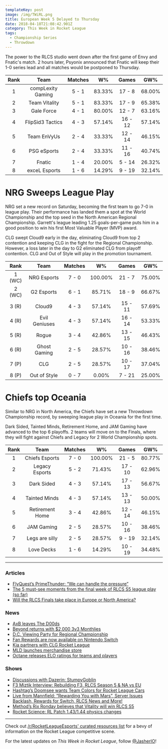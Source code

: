 ```yaml
---
templateKey: post
image: /img/TWiRL.png
title: European Week 5 Delayed to Thursday
date: 2018-04-18T21:08:42.901Z
category: This Week in Rocket League
tags:
  - Championship Series
  - Throwdown
---
```

The power to the RLCS studio went down after the first game of Envy and Fnatic's match. 2 hours later, Psyonix announced that Fnatic will keep their 1-0 series lead and all matches would be postponed to Thursday.

| Rank | Team | Matches | W% | Games | GW% |
|:----:|:-----------------:|:-------:|:------:|:-------:|:------:|
| 1 | compLexity Gaming | 5 - 1 | 83.33% | 17 - 8 | 68.00% |
| 2 | Team Vitality | 5 - 1 | 83.33% | 17 - 9 | 65.38% |
| 3 | Gale Force | 4 - 1 | 80.00% | 12 - 7 | 63.16% |
| 4 | FlipSid3 Tactics | 4 - 3 | 57.14% | 16 - 12 | 57.14% |
| 5 | Team EnVyUs | 2 - 4 | 33.33% | 12 - 14 | 46.15% |
| 6 | PSG eSports | 2 - 4 | 33.33% | 11 - 16 | 40.74% |
| 7 | Fnatic | 1 - 4 | 20.00% | 5 - 14 | 26.32% |
| 8 | exceL Esports | 1 - 6 | 14.29% | 9 - 19 | 32.14% |

# NRG Sweeps League Play
NRG set a new record on Saturday, becoming the first team to go 7-0 in league play. Their performance has landed them a spot at the World Championship and the top seed in the North American Regional Championship. Garrett's league leading 1.25 goals-per-game puts him in a good position to win his first Most Valuable Player (MVP) award. 

CLG swept Cloud9 early in the day, eliminating Cloud9 from top 2 contention and keeping CLG in the fight for the Regional Championship. However, a loss later in the day to G2 eliminated CLG from playoff contention. CLG and Out of Style will play in the promotion tournament. 

| Rank | Team | Matches | W% | Games | GW% |
|:----:|:-------------:|:-------:|:-------:|:-------:|:------:|
| 1 (WC) | NRG Esports | 7 - 0 | 100.00% | 21 - 7 | 75.00% |
| 2 (WC) | G2 Esports | 6 - 1 | 85.71% | 18 - 9 | 66.67% |
| 3 (R) | Cloud9 | 4 - 3 | 57.14% | 15 - 11 | 57.69% |
| 4 (R) | Evil Geniuses | 4 - 3 | 57.14% | 16 - 14 | 53.33% |
| 5 (R) | Rogue | 3 - 4 | 42.86% | 13 - 15 | 46.43% |
| 6 (R) | Ghost Gaming | 2 - 5 | 28.57% | 10 - 16 | 38.46% |
| 7 (P) | CLG | 2 - 5 | 28.57% | 10 - 17 | 37.04% |
| 8 (P) | Out of Style | 0 - 7 | 0.00% | 7 - 21 | 25.00% |

# Chiefs top Oceania
Similar to NRG in North America, the Chiefs have set a new Throwdown Championship record, by sweeping league play in Oceania for the first time. 

Dark Sided, Tainted Minds, Retirement Home, and JAM Gaming have advanced to the top 6 playoffs. 2 teams will move on to the Finals, where they will fight against Chiefs and Legacy for 2 World Championship spots.

| Rank | Team | Matches | W% | Games | GW% |
|:----:|:---------------:|:-------:|:-------:|:-------:|:------:|
| 1 | Chiefs Esports | 7 - 0 | 100.00% | 21 - 5 | 80.77% |
| 2 | Legacy Esports | 5 - 2 | 71.43% | 17 - 10 | 62.96% |
| 3 | Dark Sided | 4 - 3 | 57.14% | 17 - 13 | 56.67% |
| 4 | Tainted Minds | 4 - 3 | 57.14% | 13 - 13 | 50.00% |
| 5 | Retirement Home | 3 - 4 | 42.86% | 12 - 14 | 46.15% |
| 6 | JAM Gaming | 2 - 5 | 28.57% | 10 - 16 | 38.46% |
| 7 | Legs are silly | 2 - 5 | 28.57% | 9 - 19 | 32.14% |
| 8 | Love Decks | 1 - 6 | 14.29% | 10 - 19 | 34.48% |

---

### Articles

* [FlyQuest’s PrimeThunder: “We can handle the pressure”](http://rocketeers.gg/flyquest-primethunder-interview/)
* [The 5 must-see moments from the final week of RLCS S5 league play (so far)](http://rocketeers.gg/must-see-moments-from-the-final-week-of-rlcs-s5-league-play/)
* [Will the RLCS Finals take place in Europe or North America?](http://rocketeers.gg/rlcs-season5-lan-world-championship-date-and-location-europe-north-america/)

### News

* [AxB leaves The D00ds](https://octane.gg/news/axb-leaves-the-d00ds/)
* [Beyond returns with $2,000 3v3 Monthlies](https://twitter.com/TeamBeyondnet/status/984566879451787264)
* [D.C. Viewing Party for Regional Championship](https://www.meetup.com/dc-area-esports-club/events/249651953/)
* [Fan Rewards are now available on Nintendo Switch](https://www.rocketleague.com/news/fan-rewards-land-on-the-nintendo-switch-/)
* [Kia partners with CLG Rocket League](https://twitter.com/clgaming/status/984476789908037632)
* [MLD launches merchandise store](https://twitter.com/MLDoubles/status/986003066808922112)
* [Octane releases ELO ratings for teams and players](https://www.reddit.com/r/RocketLeagueEsports/comments/8c8fel/competitive_elo_ratings_for_players_and_teams/)

### Shows

* [Discussions with Dazerin: StumpyGoblin](https://www.youtube.com/watch?v=hPDl_CyapkM&feature=youtu.be)
* [F3 Miztik Interview: Rebuilding F3, RLCS Season 5 & NA vs EU](https://www.youtube.com/watch?v=AtLTBO_bhRg)
* [Hashtag’s Doomsee wants Team Colors for Rocket League Cars](http://rocketeers.gg/interview-doomsee-hashtag-united-rocket-league-cars-team-skins/)
* [Live from Mannfield: “Rewarding You with Mars”, Server Issues Backlash, Rewards for Switch, RLCS News and More!](http://www.lfmannfield.com/episodes/2018/4/17/ep-107-rewarding-you-with-mars-server-issues-backlash-rewards-for-switch-rlcs-news-and-more)
* [Method’s Rix Ronday believes that Vitality will win RLCS S5](http://rocketeers.gg/interview-youtube-rix-ronday-method-rlcs-s5/)
* [Rocket Science: RL Patch 1.43/1.44 physics changes](https://www.youtube.com/watch?v=QU46Poqmpnc)

---

Check out [/r/RocketLeagueEsports' curated resources list](https://www.reddit.com/r/RocketLeagueEsports/wiki/links) for a bevy of information on the Rocket League competitive scene.

For the latest updates on *This Week in Rocket League*, follow [@JasherIO](https://twitter.com/JasherIO)! 
